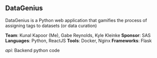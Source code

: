 ## DataGenius
DataGenius is a Python web application that gamifies the process of assigning tags to datasets (or data curation)

**Team**: Kunal Kapoor (Me), Gabe Reynolds, Kyle Kleinke
**Sponsor**: SAS
**Languages**: Python, ReactJS 
**Tools**: Docker, Nginx
**Frameworks**: Flask

*api*: Backend python code

